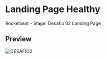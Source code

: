 # Landing Page Healthy
Rocketseat - Stage: Desafio 02 Landing Page

## Preview
![DESAFIO2](https://user-images.githubusercontent.com/78940661/231000027-4512c951-2171-4dad-9304-bd1e53f13633.png)
